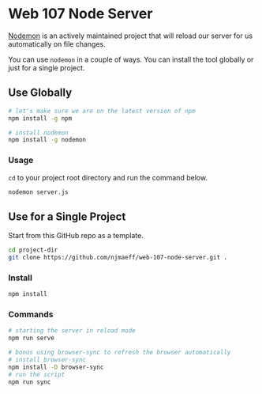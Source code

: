 # Web 107 Node Server
[Nodemon](https://github.com/remy/nodemon) is an actively maintained project that will reload our server for us automatically on file changes.

You can use `nodemon` in a couple of ways. You can install the tool globally or just for a single project.

## Use Globally

```bash
# let's make sure we are on the latest version of npm
npm install -g npm

# install nodemon
npm install -g nodemon
```

### Usage
`cd` to your project root directory and run the command below.

```bash
nodemon server.js
```

## Use for a Single Project

Start from this GitHub repo as a template.

```bash
cd project-dir
git clone https://github.com/njmaeff/web-107-node-server.git .
```

### Install
```bash
npm install
```

### Commands

```bash
# starting the server in reload mode
npm run serve

# bonus using browser-sync to refresh the browser automatically
# install browser-sync
npm install -D browser-sync
# run the script
npm run sync
```